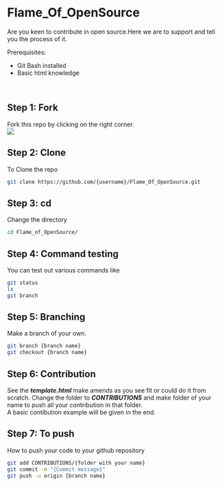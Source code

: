 # Flame_Of_OpenSource
Are you keen to contribute in open source.Here we are to support and tell you the process of it.<br>

Prerequisites:<br>
<ul>
  <li>Git Bash installed</li>
  <li>Basic html knowledge</li>
</ul><br>

## Step 1: Fork
Fork this repo by clicking on the right corner.<br><img src="https://img.icons8.com/plasticine/100/000000/code-fork.png"/>
## Step 2: Clone
To Clone the repo <br>
```bash
git clone https://github.com/{username}/Flame_Of_OpenSource.git
```
## Step 3: cd
Change the directory 
```bash
cd Flame_of_OpenSource/
```
## Step 4: Command testing
You can test out various commands like
```bash
git status
ls
git branch
```
## Step 5: Branching
Make a branch of your own.
```bash
git branch {branch name}
git checkout {branch name}
```
## Step 6: Contribution 
See the <b><i>template.html</i></b> make amends as you see fit or could do it from scratch. Change the folder to <b><i>CONTRIBUTIONS</i></b> and make folder of your name to push all your contribution in that folder.<br> A basic contibution example will be given in the end. 
## Step 7: To push
How to push your code to your github repository
```bash
git add CONTRIBUTIONS/{folder with your name}
git commit -m "{Commit message}"
git push -u origin {branch name}
```
